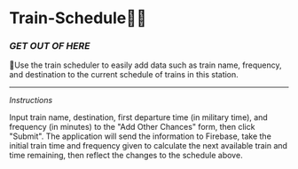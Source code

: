 # Train-Schedule🚂✨


### *GET OUT OF HERE*
🚞Use the train scheduler to easily add data such as train name, frequency, and destination to the current schedule of trains in this station.
___
*Instructions*

Input train name, destination, first departure time (in military time), and frequency (in minutes) to the "Add Other Chances" form, then click "Submit". The application will send the information to Firebase, take the initial train time and frequency given to calculate the next available train and time remaining, then reflect the changes to the schedule above.
